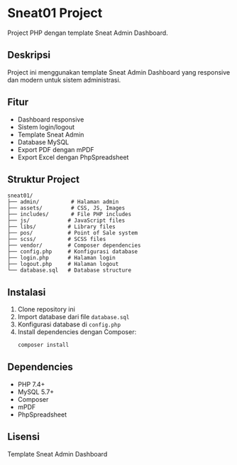# Sneat01 Project

Project PHP dengan template Sneat Admin Dashboard.

## Deskripsi

Project ini menggunakan template Sneat Admin Dashboard yang responsive dan modern untuk sistem administrasi.

## Fitur

- Dashboard responsive
- Sistem login/logout
- Template Sneat Admin
- Database MySQL
- Export PDF dengan mPDF
- Export Excel dengan PhpSpreadsheet

## Struktur Project

```
sneat01/
├── admin/          # Halaman admin
├── assets/         # CSS, JS, Images
├── includes/       # File PHP includes
├── js/            # JavaScript files
├── libs/          # Library files
├── pos/           # Point of Sale system
├── scss/          # SCSS files
├── vendor/        # Composer dependencies
├── config.php     # Konfigurasi database
├── login.php      # Halaman login
├── logout.php     # Halaman logout
└── database.sql   # Database structure
```

## Instalasi

1. Clone repository ini
2. Import database dari file `database.sql`
3. Konfigurasi database di `config.php`
4. Install dependencies dengan Composer:
   ```bash
   composer install
   ```

## Dependencies

- PHP 7.4+
- MySQL 5.7+
- Composer
- mPDF
- PhpSpreadsheet

## Lisensi

Template Sneat Admin Dashboard

